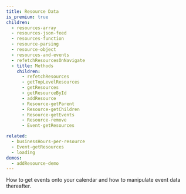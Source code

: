 ```yaml
---
title: Resource Data
is_premium: true
children:
  - resources-array
  - resources-json-feed
  - resources-function
  - resource-parsing
  - resource-object
  - resources-and-events
  - refetchResourcesOnNavigate
  - title: Methods
    children:
      - refetchResources
      - getTopLevelResources
      - getResources
      - getResourceById
      - addResource
      - Resource-getParent
      - Resource-getChildren
      - Resource-getEvents
      - Resource-remove
      - Event-getResources

related:
  - businessHours-per-resource
  - Event-getResources
  - loading
demos:
  - addResource-demo
---
```


How to get events onto your calendar and how to manipulate event data thereafter.
